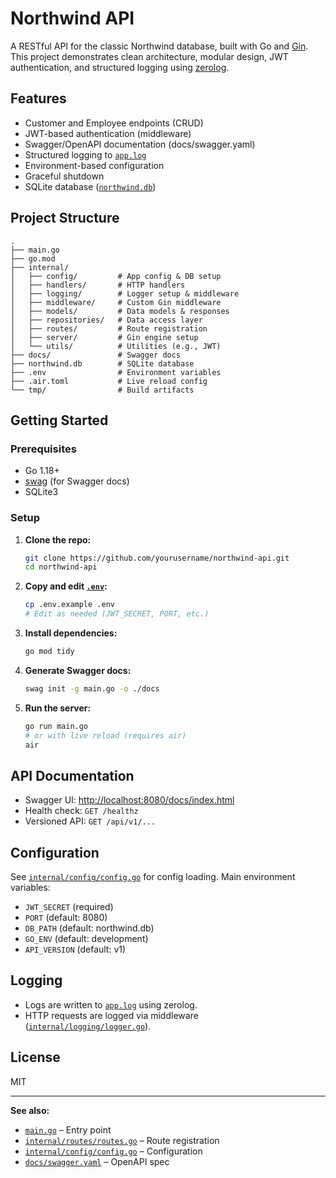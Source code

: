 # Northwind API

A RESTful API for the classic Northwind database, built with Go and [Gin](https://github.com/gin-gonic/gin). This project demonstrates clean architecture, modular design, JWT authentication, and structured logging using [zerolog](https://github.com/rs/zerolog).

## Features

- Customer and Employee endpoints (CRUD)
- JWT-based authentication (middleware)
- Swagger/OpenAPI documentation (docs/swagger.yaml)
- Structured logging to [`app.log`](app.log )
- Environment-based configuration
- Graceful shutdown
- SQLite database ([`northwind.db`](northwind.db ))

## Project Structure

```
.
├── main.go
├── go.mod
├── internal/
│   ├── config/         # App config & DB setup
│   ├── handlers/       # HTTP handlers
│   ├── logging/        # Logger setup & middleware
│   ├── middleware/     # Custom Gin middleware
│   ├── models/         # Data models & responses
│   ├── repositories/   # Data access layer
│   ├── routes/         # Route registration
│   ├── server/         # Gin engine setup
│   └── utils/          # Utilities (e.g., JWT)
├── docs/               # Swagger docs
├── northwind.db        # SQLite database
├── .env                # Environment variables
├── .air.toml           # Live reload config
└── tmp/                # Build artifacts
```

## Getting Started

### Prerequisites

- Go 1.18+
- [swag](https://github.com/swaggo/swag) (for Swagger docs)
- SQLite3

### Setup

1. **Clone the repo:**
   ```sh
   git clone https://github.com/yourusername/northwind-api.git
   cd northwind-api
   ```

2. **Copy and edit [`.env`](.env ):**
   ```sh
   cp .env.example .env
   # Edit as needed (JWT_SECRET, PORT, etc.)
   ```

3. **Install dependencies:**
   ```sh
   go mod tidy
   ```

4. **Generate Swagger docs:**
   ```sh
   swag init -g main.go -o ./docs
   ```

5. **Run the server:**
   ```sh
   go run main.go
   # or with live reload (requires air)
   air
   ```

## API Documentation

- Swagger UI: [http://localhost:8080/docs/index.html](http://localhost:8080/docs/index.html)
- Health check: `GET /healthz`
- Versioned API: `GET /api/v1/...`

## Configuration

See [`internal/config/config.go`](internal/config/config.go ) for config loading. Main environment variables:

- `JWT_SECRET` (required)
- `PORT` (default: 8080)
- `DB_PATH` (default: northwind.db)
- `GO_ENV` (default: development)
- `API_VERSION` (default: v1)

## Logging

- Logs are written to [`app.log`](app.log ) using zerolog.
- HTTP requests are logged via middleware ([`internal/logging/logger.go`](internal/logging/logger.go )).

## License

MIT

---

**See also:**  
- [`main.go`](main.go ) – Entry point  
- [`internal/routes/routes.go`](internal/routes/routes.go ) – Route registration  
- [`internal/config/config.go`](internal/config/config.go ) – Configuration  
- [`docs/swagger.yaml`](docs/swagger.yaml ) – OpenAPI spec
